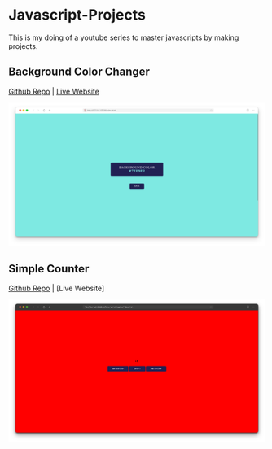 # Javascript-Projects
This is my doing of a youtube series to master javascripts by making projects.

## Background Color Changer
[Github Repo](https://github.com/consciousdeveloper/BackgroungColorChanger)  |  [Live Website](https://consciousdeveloper.github.io/BackgroungColorChanger/)

![1 of 15](https://github.com/consciousdeveloper/BackgroungColorChanger/blob/master/ss.png)

## Simple Counter
[Github Repo](https://github.com/consciousdeveloper/SimpleCounter)  |  [Live Website]

![2 of 15](https://github.com/consciousdeveloper/SimpleCounter/blob/main/sss.png)
